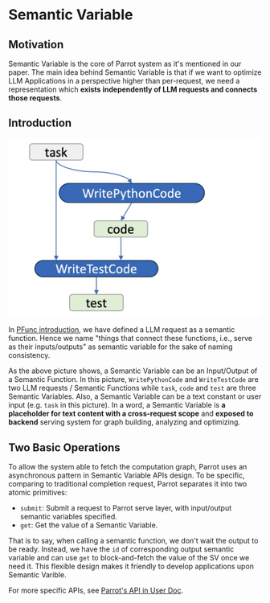 # Semantic Variable

## Motivation

Semantic Variable is the core of Parrot system as it's mentioned in our paper. The main idea behind Semantic Variable is that if we want to optimize LLM Applications in a perspective higher than per-request, we need a representation which **exists independently of LLM requests and connects those requests**.

## Introduction

![](../../assets/sv_graph_1.png)

In [PFunc introduction](pfunc.md), we have defined a LLM request as a semantic function. Hence we name "things that connect these functions, i.e., serve as their inputs/outputs" as semantic variable for the sake of naming consistency.

As the above picture shows, a Semantic Variable can be an Input/Output of a Semantic Function. In this picture, `WritePythonCode` and `WriteTestCode` are two LLM requests / Semantic Functions while `task`, `code` and `test` are three Semantic Variables. Also, a Semantic Variable can be a text constant or user input (e.g. `task` in this picture). In a word, a Semantic Variable is **a placeholder for text content with a cross-request scope** and **exposed to backend** serving system for graph building, analyzing and optimizing.

## Two Basic Operations

To allow the system able to fetch the computation graph, Parrot uses an asynchronous pattern in Semantic Variable APIs design. To be specific, comparing to traditional completion request, Parrot separates it into two atomic primitives:

- `submit`: Submit a request to Parrot serve layer, with input/output semantic variables specified.
- `get`: Get the value of a Semantic Variable.

That is to say, when calling a semantic function, we don't wait the output to be ready. Instead, we have the `id` of corresponding output semantic variable and can use `get` to block-and-fetch the value of the SV once we need it. This flexible design makes it friendly to develop applications upon Semantic Varible.

For more specific APIs, see [Parrot's API in User Doc](../../user_docs/parrot_apis.md).